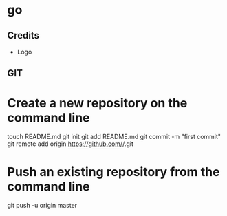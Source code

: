 # go

## Credits
 * Logo


## GIT
# Create a new repository on the command line
touch README.md
git init
git add README.md
git commit -m "first commit"
git remote add origin https://github.com/<user>/<repo>.git

# Push an existing repository from the command line
git push -u origin master
 
